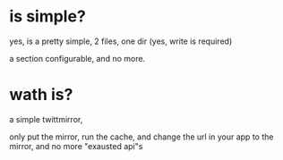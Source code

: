 is simple?
==========

yes, is a pretty simple, 2 files, one dir (yes, write is required)

a section configurable, and no more.


wath is?
========
a simple twittmirror,

only put the mirror, run the cache, and change the url in your app to the mirror, and no more "exausted api"s
